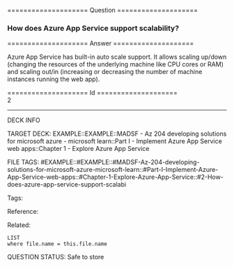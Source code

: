 ==================== Question ====================  

### How does Azure App Service support scalability?  

==================== Answer ====================  

Azure App Service has built-in auto scale support. It allows scaling up/down (changing the resources of the underlying machine like CPU cores or RAM) and scaling out/in (increasing or decreasing the number of machine instances running the web app).

==================== Id ====================  
2

---

DECK INFO

TARGET DECK: EXAMPLE::EXAMPLE::MADSF - Az 204 developing solutions for microsoft azure - microsoft learn::Part I - Implement Azure App Service web apps::Chapter 1 - Explore Azure App Service

FILE TAGS: #EXAMPLE::#EXAMPLE::#MADSF-Az-204-developing-solutions-for-microsoft-azure-microsoft-learn::#Part-I-Implement-Azure-App-Service-web-apps::#Chapter-1-Explore-Azure-App-Service::#2-How-does-azure-app-service-support-scalabi

Tags:

Reference:

Related:

```dataview
LIST
where file.name = this.file.name
```
QUESTION STATUS: Safe to store
